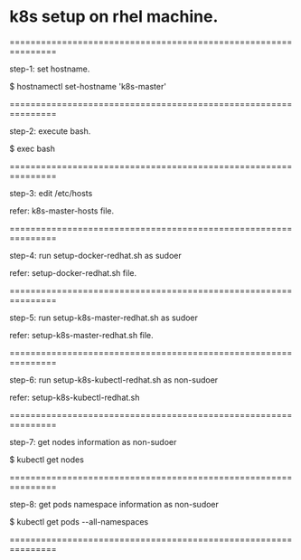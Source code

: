 # k8s setup on rhel machine.

===============================================================

step-1: set hostname.

$ hostnamectl set-hostname 'k8s-master'

===============================================================

step-2: execute bash.

$ exec bash

===============================================================

step-3: edit /etc/hosts

refer: k8s-master-hosts file.

===============================================================

step-4: run setup-docker-redhat.sh as sudoer

refer: setup-docker-redhat.sh file.

===============================================================

step-5: run setup-k8s-master-redhat.sh as sudoer

refer: setup-k8s-master-redhat.sh file.

===============================================================

step-6: run setup-k8s-kubectl-redhat.sh as non-sudoer

refer: setup-k8s-kubectl-redhat.sh

===============================================================

step-7: get nodes information as non-sudoer

$ kubectl get nodes

===============================================================

step-8: get pods namespace information as non-sudoer

$ kubectl get pods --all-namespaces

===============================================================










